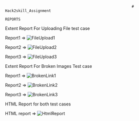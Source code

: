                                                               # Hack2skill_Assignment  
                                                                     REPORTS

Extent Report For Uploading File test case 

Report1 =>
![FileUpload1](https://github.com/Ajay-Singh-Dhakad/Hack2skill_Assignment/assets/112845193/72959d96-8805-4f09-b601-e8e6777e6a16)

Report2 =>
![FileUpload2](https://github.com/Ajay-Singh-Dhakad/Hack2skill_Assignment/assets/112845193/8cdb0bc7-8cce-4075-8b1b-525b3a4444fa)

Report3 => 
![FileUpload3](https://github.com/Ajay-Singh-Dhakad/Hack2skill_Assignment/assets/112845193/bb7c2208-e447-4345-8d86-7a8d018ac731)


Extent Report For Broken Images Test case

Report1 =>
![BrokenLink1](https://github.com/Ajay-Singh-Dhakad/Hack2skill_Assignment/assets/112845193/0395461f-b806-4e2c-98ce-8c584d7e5eaf)

Report2 => 
![BrokenLink2](https://github.com/Ajay-Singh-Dhakad/Hack2skill_Assignment/assets/112845193/a48ca7c2-9c81-453b-98cc-0449be703ab2)

Report3 =>
![BrokenLink3](https://github.com/Ajay-Singh-Dhakad/Hack2skill_Assignment/assets/112845193/4435166b-0bda-441f-8522-5ad8b50a3d10)


HTML Report for both test cases

HTML report => 
![HtmlReport](https://github.com/Ajay-Singh-Dhakad/Hack2skill_Assignment/assets/112845193/42964246-5141-45ed-a04d-5c597705e890)





